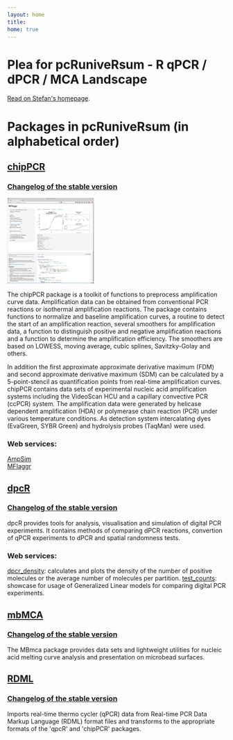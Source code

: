 ```yaml
---
layout: home
title: 
home: true
---
```


# Plea for pcRuniveRsum - R qPCR / dPCR / MCA Landscape

[Read on Stefan's homepage](http://www.hs-lausitz.de/groups/multiplex-assays/bildbasierte-assays-imagebased-assays/r-dpcr-qpcr-landscape.html).

# Packages in pcRuniveRsum (in alphabetical order)

## [chipPCR](http://github.com/michbur/chipPCR)  

### [Changelog of the stable version](http://cran.r-project.org/web/packages/chipPCR/ChangeLog)  

<img src="MFIaggrgui.png" alt="MFIaggrgui" style="width: 200px;"/>

The chipPCR package is a toolkit of functions to preprocess amplification curve data. Amplification data can be obtained from conventional PCR reactions or isothermal amplification reactions. The package contains functions to normalize and baseline amplification curves, a routine to detect the start of an amplification reaction, several smoothers for amplification data, a function to distinguish positive and negative amplification reactions and a function to determine the amplification efficiency. The smoothers are based on LOWESS, moving average, cubic splines, Savitzky-Golay and others. 

In addition the first approximate approximate derivative maximum (FDM) and second approximate derivative maximum (SDM) can be calculated by a 5-point-stencil as quantification points from real-time amplification curves. chipPCR contains data sets of experimental nucleic acid amplification systems including the VideoScan HCU and a capillary convective PCR (ccPCR) system. The amplification data were generated by helicase dependent amplification (HDA) or polymerase chain reaction (PCR) under various temperature conditions. As detection system intercalating dyes (EvaGreen, SYBR Green) and hydrolysis probes (TaqMan) were used.  

### Web services:   

[AmpSim](http://michbur.shinyapps.io/AmpSim/)  
[MFIaggr](http://michbur.shinyapps.io/MFIaggr_gui/)  



## [dpcR](http://github.com/michbur/dpcR)  

### [Changelog of the stable version](http://cran.r-project.org/web/packages/dpcR/ChangeLog)  

dpcR provides tools for analysis, visualisation and simulation of digital PCR experiments. It contains methods of comparing dPCR reactions, convertion of qPCR experiments to dPCR and spatial randomness tests.

### Web services:   

[dpcr_density](http://michbur.shinyapps.io/dpcr_density/): calculates and plots the density of the number of positive molecules or the average number of molecules per partition.
[test_counts](https://michbur.shinyapps.io/test_counts_gui/): showcase for usage of Generalized Linear models for comparing digital PCR experiments.


## [mbMCA](http://github.com/michbur/MBmca)   

### [Changelog of the stable version](http://cran.r-project.org/web/packages/MBmca/ChangeLog)  

The MBmca package provides data sets and lightweight utilities for nucleic acid melting curve analysis and presentation on microbead surfaces.  



## [RDML](http://github.com/kablag/RDML)  
  
### [Changelog of the stable version](http://cran.r-project.org/web/packages/RDML/ChangeLog)  
  
Imports real-time thermo cycler (qPCR) data from Real-time PCR Data Markup Language (RDML) format files and transforms to the appropriate formats of the 'qpcR' and 'chipPCR' packages.



